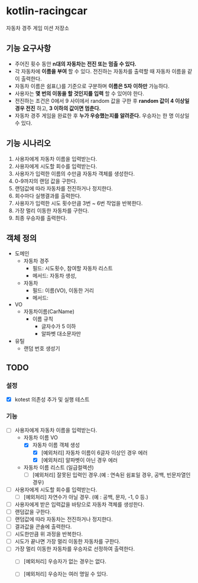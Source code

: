 # kotlin-racingcar
자동차 경주 게임 미션 저장소

## 기능 요구사항
- 주어진 횟수 동안 **n대의 자동차는 전진 또는 멈출 수 있다.**
- 각 자동차에 **이름을 부여** 할 수 있다. 전진하는 자동차를 출력할 때 자동차 이름을 같이 출력한다.
- 자동차 이름은 쉼표(,)를 기준으로 구분하며 **이름은 5자 이하만** 가능하다.
- 사용자는 **몇 번의 이동을 할 것인지를 입력** 할 수 있어야 한다.
- 전진하는 조건은 0에서 9 사이에서 random 값을 구한 후 **random 값이 4 이상일 경우 전진** 하고, **3 이하의 값이면 멈춘다.**
- 자동차 경주 게임을 완료한 후 **누가 우승했는지를 알려준다.** 우승자는 한 명 이상일 수 있다.


## 기능 시나리오
1. 사용자에게 자동차 이름을 입력받는다.
2. 사용자에게 시도할 회수를 입력받는다.
3. 사용자가 입력한 이름의 수만큼 자동차 객체를 생성한다.
4. 0-9까지의 랜덤 값을 구한다.
5. 랜덤값에 따라 자동차를 전진하거나 정지한다.
6. 회수마다 실행결과를 출력한다.
7. 사용자가 입력한 시도 횟수만큼 3번 ~ 6번 작업을 반복한다.
8. 가장 멀리 이동한 자동차를 구한다.
9. 최종 우승자를 출력한다.

## 객체 정의
- 도메인
  - 자동차 경주
    - 필드: 시도횟수, 참여할 자동차 리스트
    - 메서드: 자동차 생성, 
  - 자동차
    - 필드: 이름(VO), 이동한 거리
    - 메서드: 
- VO
  - 자동차이름(CarName)
    - 이름 규칙
      - 글자수가 5 이하
      - 알파벳 대소문자만
- 유틸
  - 랜덤 번호 생성기

## TODO
### 설정
- [x] kotest 의존성 추가 및 실행 테스트
### 기능
- [ ] 사용자에게 자동차 이름을 입력받는다.
  - 자동차 이름 VO
    - [x] 자동차 이름 객체 생성
      - [x] [예외처리] 자동차 이름이 6글자 이상인 경우 에러
      - [x] [예외처리] 알파벳이 아닌 경우 에러
  - 자동차 이름 리스트 (일급컬렉션)
    - [ ] [예외처리] 잘못된 입력인 경우.(예 : 연속된 쉼표일 경우, 공백, 빈문자열인경우)
- [ ] 사용자에게 시도할 회수를 입력받는다.
  - [ ] [예외처리] 자연수가 아닐 경우. (예 : 공백, 문자, -1, 0 등.)
- [ ] 사용자에게 받은 입력값을 바탕으로 자동차 객체를 생성한다.
- [ ] 랜덤값을 구한다.
- [ ] 랜덤값에 따라 자동차는 전진하거나 정지한다.
- [ ] 결과값을 콘솔에 출력한다.
- [ ] 시도한만큼 위 과정을 반복한다.
- [ ] 시도가 끝나면 가장 멀리 이동한 자동차를 구한다.
- [ ] 가장 멀리 이동한 자동차를 우승자로 선정하여 출력한다.
  - [ ] [예외처리] 우승자가 없는 경우는 없다.
  - [ ] [예외처리] 우승자는 여러 명일 수 있다.

